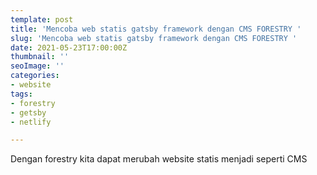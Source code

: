 ```yaml
---
template: post
title: 'Mencoba web statis gatsby framework dengan CMS FORESTRY '
slug: 'Mencoba web statis gatsby framework dengan CMS FORESTRY '
date: 2021-05-23T17:00:00Z
thumbnail: ''
seoImage: ''
categories:
- website
tags:
- forestry
- getsby
- netlify

---
```

Dengan forestry kita dapat merubah website statis menjadi seperti CMS